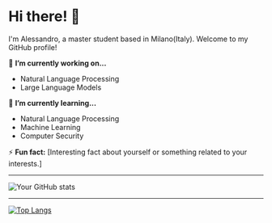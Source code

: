# Hi there! 👋

I'm Alessandro, a master student based in Milano(Italy). Welcome to my GitHub profile!

🔭 **I’m currently working on...**
- Natural Language Processing
- Large Language Models

🌱 **I’m currently learning...**
- Natural Language Processing
- Machine Learning
- Computer Security

⚡ **Fun fact:**
[Interesting fact about yourself or something related to your interests.]

---

![Your GitHub stats](https://github-readme-stats.vercel.app/api?username=yourusername&show_icons=true&theme=radical)

---

[![Top Langs](https://github-readme-stats.vercel.app/api/top-langs/?username=yourusername&layout=compact)](https://github.com/yourusername)
